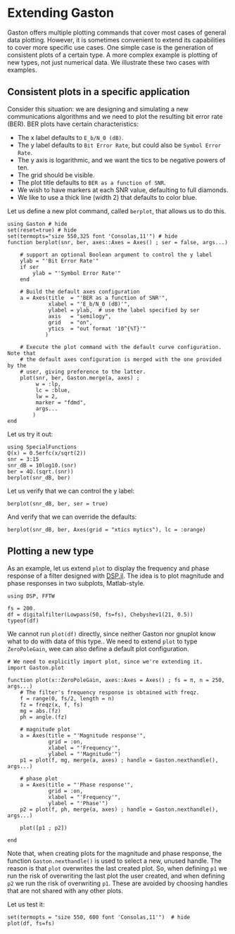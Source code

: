 # Extending Gaston

Gaston offers multiple plotting commands that cover most cases of general data plotting. However, it is sometimes convenient to extend its capabilities to cover more specific use cases. One simple case is the generation of consistent plots of a certain type. A more complex example is plotting of new types, not just numerical data. We illustrate these two cases with examples.

## Consistent plots in a specific application

Consider this situation: we are designing and simulating a new communications algorithms and we need to plot the resulting bit error rate (BER). BER plots have certain characteristics:

* The x label defaults to `E_b/N_0 (dB)`.
* The y label defaults to `Bit Error Rate`, but could also be `Symbol Error Rate`.
* The y axis is logarithmic, and we want the tics to be negative powers of ten.
* The grid should be visible.
* The plot title defaults to `BER as a function of SNR`.
* We wish to have markers at each SNR value, defaulting to full diamonds.
* We like to use a thick line (width 2) that defaults to color blue.

Let us define a new plot command, called `berplot`, that allows us to do this.

```@example ext
using Gaston # hide
set(reset=true) # hide
set(termopts="size 550,325 font 'Consolas,11'") # hide
function berplot(snr, ber, axes::Axes = Axes() ; ser = false, args...)

    # support an optional Boolean argument to control the y label
    ylab = "'Bit Error Rate'"
    if ser
        ylab = "'Symbol Error Rate'"
    end

    # Build the default axes configuration
    a = Axes(title  = "'BER as a function of SNR'",
             xlabel = "'E_b/N_0 (dB)'",
             ylabel = ylab,  # use the label specified by ser
             axis   = "semilogy",
             grid   = "on",
             ytics  = "out format '10^{%T}'"
            )

    # Execute the plot command with the default curve configuration. Note that
    # the default axes configuration is merged with the one provided by the
    # user, giving preference to the latter.
    plot(snr, ber, Gaston.merge(a, axes) ;
         w = :lp,
         lc = :blue,
         lw = 2,
         marker = "fdmd",
         args...
        )
end
```

Let us try it out:

```@example ext
using SpecialFunctions
Q(x) = 0.5erfc(x/sqrt(2))
snr = 3:15
snr_dB = 10log10.(snr)
ber = 4Q.(sqrt.(snr))
berplot(snr_dB, ber)
```

Let us verify that we can control the y label:

```@example ext
berplot(snr_dB, ber, ser = true)
```

And verify that we can override the defaults:

```@example ext
berplot(snr_dB, ber, Axes(grid = "xtics mytics"), lc = :orange)
```

## Plotting a new type

As an example, let us extend `plot` to display the frequency and phase response of a filter designed with [DSP.jl](https://docs.juliadsp.org/stable/filters/). The idea is to plot magnitude and phase responses in two subplots, Matlab-style.

```@example ext
using DSP, FFTW

fs = 200.
df = digitalfilter(Lowpass(50, fs=fs), Chebyshev1(21, 0.5))
typeof(df)
```

We cannot run `plot(df)` directly, since neither Gaston nor gnuplot know what to do with data of this type.. We need to extend `plot` to type `ZeroPoleGain`, wee can also define a default plot configuration.

```@example ext
# We need to explicitly import plot, since we're extending it.
import Gaston.plot

function plot(x::ZeroPoleGain, axes::Axes = Axes() ; fs = π, n = 250, args...)
    # The filter's frequency response is obtained with freqz.
    f = range(0, fs/2, length = n)
    fz = freqz(x, f, fs)
    mg = abs.(fz)
    ph = angle.(fz)

    # magnitude plot
    a = Axes(title = "'Magnitude response'",
             grid = :on,
             xlabel = "'Frequency'",
             ylabel = "'Magnitude'")
    p1 = plot(f, mg, merge(a, axes) ; handle = Gaston.nexthandle(), args...)

    # phase plot
    a = Axes(title = "'Phase response'",
             grid = :on,
             xlabel = "'Frequency'",
             ylabel = "'Phase'")
    p2 = plot(f, ph, merge(a, axes) ; handle = Gaston.nexthandle(), args...)

    plot([p1 ; p2])

end
```

Note that, when creating plots for the magnitude and phase response, the function `Gaston.nexthandle()` is used to select a new, unused handle. The reason is that `plot` overwrites the last created plot. So, when defining `p1` we run the risk of overwriting the last plot the user created, and when defining `p2` we run the risk of overwriting `p1`. These are avoided by choosing handles that are not shared with any other plots.

Let us test it:

```@example ext
set(termopts = "size 550, 600 font 'Consolas,11'")  # hide
plot(df, fs=fs)
```
